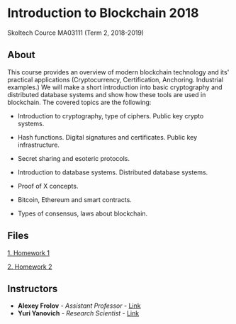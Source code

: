 # Introduction to Blockchain 2018
Skoltech Cource
MA03111 (Term 2, 2018-2019)

## About
This course provides an overview of modern blockchain technology and its' practical applications (Cryptocurrency, Certification, Anchoring. Industrial examples.) We will make a short introduction into basic cryptography and distributed database systems and show how these tools are used in blockchain. The covered topics are the following: 

* Introduction to cryptography, type of ciphers. Public key crypto systems.

* Hash functions. Digital signatures and certificates. Public key infrastructure.

* Secret sharing and esoteric protocols.

* Introduction to database systems. Distributed database systems.

* Proof of X concepts.

* Bitcoin, Ethereum and smart contracts.

* Types of consensus, laws about blockchain.



## Files
[1. Homework 1](https://github.com/dzisandy/Introduction-to-Blockchain/blob/master/DZIS_HW1.ipynb)

[2. Homework 2](https://github.com/dzisandy/Introduction-to-Blockchain/blob/master/DZIS_HW2.ipynb)


## Instructors
* **Alexey Frolov** - *Assistant Professor* - [Link](https://faculty.skoltech.ru/people/alexeyfrolov)
* **Yuri Yanovich** - *Research Scientist* - [Link](https://www.hse.ru/org/persons/134005657)









